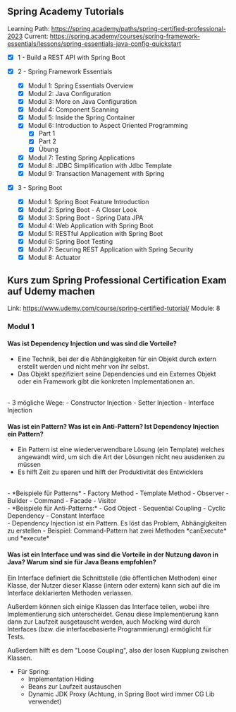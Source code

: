 ## Spring Academy Tutorials
Learning Path: https://spring.academy/paths/spring-certified-professional-2023
Current: https://spring.academy/courses/spring-framework-essentials/lessons/spring-essentials-java-config-quickstart

- [x] 1 - Build a REST API with Spring Boot

- [x] 2 - Spring Framework Essentials
	- [x] Modul 1: Spring Essentials Overview
	- [x] Modul 2: Java Configuration
	- [x] Modul 3: More on Java Configuration
	- [x] Modul 4: Component Scanning
	- [x] Modul 5: Inside the Spring Container
	- [x] Modul 6: Introduction to Aspect Oriented Programming
		- [x] Part 1
		- [x] Part 2
		- [x] Übung
	- [x] Modul 7: Testing Spring Applications
	- [x] Modul 8: JDBC Simplification with Jdbc Template
	- [x] Modul 9: Transaction Management with Spring

- [x] 3 - Spring Boot
	- [x] Modul 1: Spring Boot Feature Introduction
	- [x] Modul 2: Spring Boot - A Closer Look
	- [x] Modul 3: Spring Boot - Spring Data JPA
	- [x] Modul 4: Web Application with Spring Boot
	- [x] Modul 5: RESTful Application with Spring Boot
	- [x] Modul 6: Spring Boot Testing
	- [x] Modul 7: Securing REST Application with Spring Security
	- [x] Modul 8: Actuator

## Kurs zum Spring Professional Certification Exam auf Udemy machen
Link: https://www.udemy.com/course/spring-certified-tutorial/
Module: 8

### Modul 1
#### Was ist Dependency Injection und was sind die Vorteile?
- Eine Technik, bei der die Abhängigkeiten für ein Objekt durch extern erstellt werden und nicht mehr von ihr selbst.
- Das Objekt spezifiziert seine Dependencies und ein Externes Objekt oder ein Framework gibt die konkreten Implementationen an.
<br>
- 3 mögliche Wege:
	- Constructor Injection
	- Setter Injection
	- Interface Injection

#### Was ist ein Pattern? Was ist ein Anti-Pattern? Ist Dependency Injection ein Pattern?
- Ein Pattern ist eine wiederverwendbare Lösung (ein Template) welches angewandt wird, um sich die Art der Lösungen nicht neu ausdenken zu müssen
- Es hilft Zeit zu sparen und hilft der Produktivität des Entwicklers
<br>
- *Beispiele für Patterns*
	- Factory Method
	- Template Method
	- Observer
	- Builder
	- Command
	- Facade
	- Visitor
<br>
- *Beispiele für Anti-Patterns:*
	- God Object
	- Sequential Coupling
	- Cyclic Dependency
	- Constant Interface
<br>
- Dependency Injection ist ein Pattern. Es löst das Problem, Abhängigkeiten zu erstellen
- Beispiel: Command-Pattern hat zwei Methoden *canExecute* und *execute*

#### Was ist ein Interface und was sind die Vorteile in der Nutzung davon in Java? Warum sind sie für Java Beans empfohlen?
Ein Interface definiert die Schnittstelle (die öffentlichen Methoden) einer Klasse, der Nutzer dieser Klasse (intern oder extern) kann sich auf die im Interface deklarierten Methoden verlassen.

Außerdem können sich einige Klassen das Interface teilen, wobei ihre Implementierung sich unterscheidet. Genau diese Implementierung kann dann zur Laufzeit ausgetauscht werden, auch Mocking wird durch Interfaces (bzw. die interfacebasierte Programmierung) ermöglicht für Tests.

Außerdem hilft es dem "Loose Coupling", also der losen Kupplung zwischen Klassen.

- Für Spring:
	- Implementation Hiding
	- Beans zur Laufzeit austauschen
	- Dynamic JDK Proxy (Achtung, in Spring Boot wird immer CG Lib verwendet)